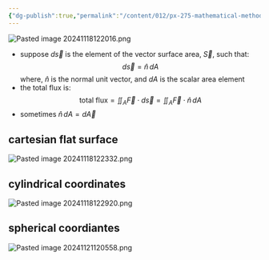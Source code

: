 ```yaml
---
{"dg-publish":true,"permalink":"/content/012/px-275-mathematical-methods/d-vector-integration/d4-vector-surface-area/px-275-d4b-the-vector-surface-area-and-element/","noteIcon":"1","created":"2024-11-25T10:50:32.000+00:00","updated":"2024-11-26T10:06:01.499+00:00"}
---
```


![Pasted image 20241118122016.png](/img/user/pics/Pasted%20image%2020241118122016.png)
- suppose $d\vec s$ is the element of the vector surface area, $\vec S$, such that: 
$$d\vec s = \hat n \, dA$$
	where, $\hat n$ is the normal unit vector, and $dA$ is the scalar area element
-  the total flux is: 
$$\text{total flux} = \iint_{A }\vec F \cdot d\vec s = \iint_{A} \vec F \cdot \hat n \, dA$$
- sometimes $\hat n \, dA = d\vec A$
## cartesian flat surface

![Pasted image 20241118122332.png](/img/user/pics/Pasted%20image%2020241118122332.png)
## cylindrical coordinates
![Pasted image 20241118122920.png](/img/user/pics/Pasted%20image%2020241118122920.png)
## spherical coordiantes
![Pasted image 20241121120558.png](/img/user/pics/Pasted%20image%2020241121120558.png)
